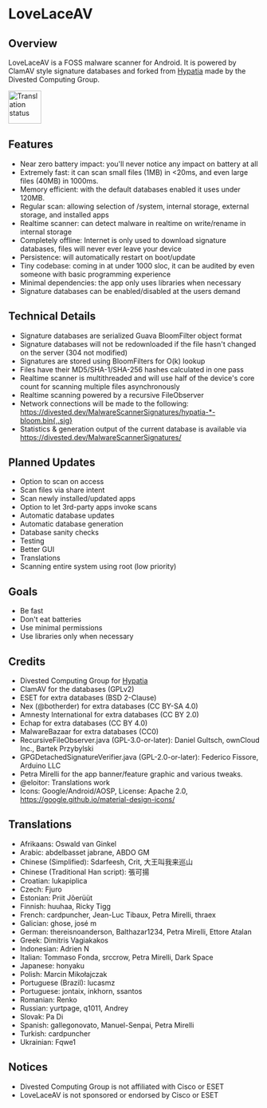 LoveLaceAV
=======

Overview
--------
LoveLaceAV is a FOSS malware scanner for Android. It is powered by ClamAV style signature databases and forked from [Hypatia](https://codeberg.org/divested-mobile/hypatia) made by the Divested Computing Group.

[<img src="https://hosted.weblate.org/widget/divestos/hypatia/287x66-grey.png"
     alt="Translation status"
     height="66">](https://hosted.weblate.org/engage/divestos/)

Features
--------
- Near zero battery impact: you'll never notice any impact on battery at all
- Extremely fast: it can scan small files (1MB) in <20ms, and even large files (40MB) in 1000ms.
- Memory efficient: with the default databases enabled it uses under 120MB.
- Regular scan: allowing selection of /system, internal storage, external storage, and installed apps
- Realtime scanner: can detect malware in realtime on write/rename in internal storage
- Completely offline: Internet is only used to download signature databases, files will never ever leave your device
- Persistence: will automatically restart on boot/update
- Tiny codebase: coming in at under 1000 sloc, it can be audited by even someone with basic programming experience
- Minimal dependencies: the app only uses libraries when necessary
- Signature databases can be enabled/disabled at the users demand

Technical Details
------------------
- Signature databases are serialized Guava BloomFilter object format
- Signature databases will not be redownloaded if the file hasn't changed on the server (304 not modified)
- Signatures are stored using BloomFilters for O(k) lookup
- Files have their MD5/SHA-1/SHA-256 hashes calculated in one pass
- Realtime scanner is multithreaded and will use half of the device's core count for scanning multiple files asynchronously
- Realtime scanning powered by a recursive FileObserver
- Network connections will be made to the following: https://divested.dev/MalwareScannerSignatures/hypatia-*-bloom.bin{,.sig}
- Statistics & generation output of the current database is available via https://divested.dev/MalwareScannerSignatures/

Planned Updates
----------------
- Option to scan on access
- Scan files via share intent
- Scan newly installed/updated apps
- Option to let 3rd-party apps invoke scans
- Automatic database updates
- Automatic database generation
- Database sanity checks
- Testing
- Better GUI
- Translations
- Scanning entire system using root (low priority)

Goals
-----
- Be fast
- Don't eat batteries
- Use minimal permissions
- Use libraries only when necessary

Credits
-------
- Divested Computing Group for [Hypatia](https://divestos.org/pages/our_apps#hypatia)
- ClamAV for the databases (GPLv2)
- ESET for extra databases (BSD 2-Clause)
- Nex (@botherder) for extra databases (CC BY-SA 4.0)
- Amnesty International for extra databases (CC BY 2.0)
- Echap for extra databases (CC BY 4.0)
- MalwareBazaar for extra databases (CC0)
- RecursiveFileObserver.java (GPL-3.0-or-later): Daniel Gultsch, ownCloud Inc., Bartek Przybylski
- GPGDetachedSignatureVerifier.java (GPL-2.0-or-later): Federico Fissore, Arduino LLC
- Petra Mirelli for the app banner/feature graphic and various tweaks.
- @eloitor: Translations work
- Icons: Google/Android/AOSP, License: Apache 2.0, https://google.github.io/material-design-icons/

Translations
------------
- Afrikaans: Oswald van Ginkel
- Arabic: abdelbasset jabrane, ABDO GM
- Chinese (Simplified): Sdarfeesh, Crit, 大王叫我来巡山
- Chinese (Traditional Han script): 張可揚
- Croatian: lukapiplica
- Czech: Fjuro
- Estonian: Priit Jõerüüt
- Finnish: huuhaa, Ricky Tigg
- French: cardpuncher, Jean-Luc Tibaux, Petra Mirelli, thraex
- Galician: ghose, josé m
- German: thereisnoanderson, Balthazar1234, Petra Mirelli, Ettore Atalan
- Greek: Dimitris Vagiakakos
- Indonesian: Adrien N
- Italian: Tommaso Fonda, srccrow, Petra Mirelli, Dark Space
- Japanese: honyaku
- Polish: Marcin Mikołajczak
- Portuguese (Brazil): lucasmz
- Portuguese: jontaix, inkhorn, ssantos
- Romanian: Renko
- Russian: yurtpage, q1011, Andrey
- Slovak: Pa Di
- Spanish: gallegonovato, Manuel-Senpai, Petra Mirelli
- Turkish: cardpuncher
- Ukrainian: Fqwe1

Notices
-------
- Divested Computing Group is not affiliated with Cisco or ESET
- LoveLaceAV is not sponsored or endorsed by Cisco or ESET


